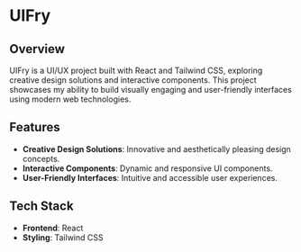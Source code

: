 # UIFry

## Overview

UIFry is a UI/UX project built with React and Tailwind CSS, exploring creative design solutions and interactive components. This project showcases my ability to build visually engaging and user-friendly interfaces using modern web technologies.

## Features

- **Creative Design Solutions**: Innovative and aesthetically pleasing design concepts.
- **Interactive Components**: Dynamic and responsive UI components.
- **User-Friendly Interfaces**: Intuitive and accessible user experiences.

## Tech Stack

- **Frontend**: React
- **Styling**: Tailwind CSS

